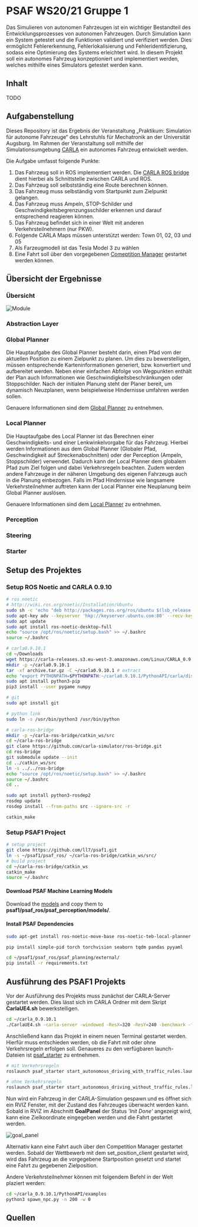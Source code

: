 # PSAF WS20/21 Gruppe 1
Das Simulieren von autonomen Fahrzeugen ist ein wichtiger Bestandteil des Entwicklungsprozesses von autonomen Fahrzeugen. 
Durch Simulation kann ein System getestet und die Funktionen validiert und verifiziert werden. 
Dies ermöglicht Fehlererkennung, Fehlerlokalisierung und Fehleridentifizierung, sodass eine Optimierung des Systems erleichtert wird. 
In diesem Projekt soll ein autonomes Fahrzeug konzeptioniert und implementiert werden, welches mithilfe eines Simulators getestet werden kann.

## Inhalt
TODO

## Aufgabenstellung
Dieses Repository ist das Ergebnis der Veranstaltung „Praktikum: Simulation für autonome Fahrzeuge“ des Lehrstuhls für Mechatronik an der Universität Augsburg. 
Im Rahmen der Veranstaltung soll mithilfe der Simulationsumgebung [CARLA](http://carla.org/) ein autonomes Fahrzeug entwickelt werden. 

Die Aufgabe umfasst folgende Punkte:
1. Das Fahrzeug soll in ROS implementiert werden. Die [CARLA ROS bridge](https://github.com/carla-simulator/ros-bridge) dient hierbei als Schnittstelle zwischen CARLA und ROS.
2. Das Fahrzeug soll selbstständig eine Route berechnen können.
3. Das Fahrzeug muss selbständig vom Startpunkt zum Zielpunkt gelangen.
4. Das Fahrzeug muss Ampeln, STOP-Schilder und Geschwindigkeitsbegrenzungsschilder erkennen und darauf entsprechend reagieren können.
5. Das Fahrzeug befindet sich in einer Welt mit anderen Verkehrsteilnehmern (nur PKW).
6. Folgende CARLA Maps müssen unterstützt werden: Town 01, 02, 03 und 05
7. Als Farzeugmodell ist das Tesla Model 3 zu wählen
8. Eine Fahrt soll über den vorgegebenen [Comeptition Manager](https://github.com/ll7/psaf20/tree/main/psaf20_competition_manager) gestartet werden können.

## Übersicht der Ergebnisse

### Übersicht
![Module](docs/main.png)

### Abstraction Layer
### Global Planner
Die Hauptaufgabe des Global Planner besteht darin, einen Pfad vom der aktuellen Position zu einem Zielpunkt zu planen. Um dies zu bewerstelligen, müssen entsprechende Karteninformationen generiert, bzw. konvertiert und aufbereitet werden. Neben einer einfachen Abfolge von Wegpunkten enthält der Plan auch Informationen wie Geschwindigkeitsbeschränkungen oder Stoppschilder.
Nach der initialen Planung steht der Planer bereit, um dynamisch Neuzplanen, wenn beispielweise Hindernisse umfahren werden sollen.
 
Genauere Informationen sind dem [Global Planner](psaf_ros/psaf_global_planner) zu entnehmen.

### Local Planner
Die Hauptaufgabe des Local Planner ist das Berechnen einer Geschwindigkeits- und einer Lenkwinkelvorgabe für das Fahrzeug. Hierbei werden Informationen aus dem 
Global Planner (Globaler Pfad, Geschwindigkeit auf Streckenabschnitten) oder der Perception (Ampeln, Stoppschilder) verwendet. Dadurch kann der Local Planner dem
globalem Pfad zum Ziel folgen und dabei Verkehrsregeln beachten. Zudem werden andere Fahrzeuge in der näheren Umgebung des eigenen Fahrzeugs auch in die Planung einbezogen.
Falls im Pfad Hindernisse wie langsamere Verkehrsteilnehmer auftreten kann der Local Planner eine Neuplanung beim Global Planner auslösen.
 
Genauere Informationen sind dem [Local Planner](psaf_ros/psaf_local_planner) zu entnehmen. 
### Perception
### Steering
### Starter

## Setup des Projektes

### Setup ROS Noetic and CARLA 0.9.10
``` bash
# ros noetic
# http://wiki.ros.org/noetic/Installation/Ubuntu
sudo sh -c 'echo "deb http://packages.ros.org/ros/ubuntu $(lsb_release -sc) main" > /etc/apt/sources.list.d/ros-latest.list'
sudo apt-key adv --keyserver 'hkp://keyserver.ubuntu.com:80' --recv-key C1CF6E31E6BADE8868B172B4F42ED6FBAB17C654
sudo apt update
sudo apt install ros-noetic-desktop-full
echo "source /opt/ros/noetic/setup.bash" >> ~/.bashrc
source ~/.bashrc

# carla0.9.10.1
cd ~/Downloads
wget https://carla-releases.s3.eu-west-3.amazonaws.com/Linux/CARLA_0.9.10.1.tar.gz
mkdir -p ~/carla0.9.10.1
tar -xf archive.tar.gz -C ~/carla0.9.10.1 # extract
echo "export PYTHONPATH=$PYTHONPATH:~/carla0.9.10.1/PythonAPI/carla/dist/carla-0.9.10-py3.7-linux-x86_64.egg" >> ~/.bashrc
sudo apt install python3-pip
pip3 install --user pygame numpy

# git
sudo apt install git

# python link
sudo ln -s /usr/bin/python3 /usr/bin/python

# carla-ros-bridge
mkdir -p ~/carla-ros-bridge/catkin_ws/src
cd ~/carla-ros-bridge
git clone https://github.com/carla-simulator/ros-bridge.git
cd ros-bridge
git submodule update --init
cd ../catkin_ws/src
ln -s ../../ros-bridge
echo "source /opt/ros/noetic/setup.bash" >> ~/.bashrc
source ~/.bashrc
cd ..

sudo apt install python3-rosdep2
rosdep update
rosdep install --from-paths src --ignore-src -r

catkin_make
```

### Setup PSAF1 Project


``` bash
# setup project
git clone https://github.com/ll7/psaf1.git
ln -s ~/psaf1/psaf_ros/ ~/carla-ros-bridge/catkin_ws/src/
# build project
cd ~/carla-ros-bridge/catkin_ws
catkin_make
source ~/.bashrc
```

#### Download PSAF Machine Learning Models
Download the [models](https://git.rz.uni-augsburg.de/luttkule/carla-praktikum-ws2019/-/blob/master/carla_object_recognition/yolo-obj_last.weights) and copy them to **psaf1/psaf_ros/psaf_perception/models/**.

#### Install PSAF Dependencies
``` bash
sudo apt-get install ros-noetic-move-base ros-noetic-teb-local-planner ros-noetic-costmap-converter ros-noetic-map-server ros-noetic-lanelet2 ros-noetic-cv-bridge ros-noetic-mrt-cmake-modules ros-noetic-navigation ros-noetic-derived-object-msgs
```

``` bash
pip install simple-pid torch torchvision seaborn tqdm pandas pyyaml

cd ~/psaf1/psaf_ros/psaf_planning/external/
pip install -r requirements.txt
```


## Ausführung des PSAF1 Projekts
Vor der Ausführung des Projekts muss zunächst der CARLA-Server gestartet werden. Dies lässt sich im CARLA Ordner mit dem Skript **CarlaUE4.sh** bewerkstelligen.
``` bash
cd ~/carla_0.9.10.1
./CarlaUE4.sh -carla-server -windowed -ResX=320 -ResY=240 -benchmark -fps 10
```

Anschließend kann das Projekt in einem neuen Terminal gestartet werden. Hierfür muss entschieden werden, ob die Fahrt mit oder ohne Verkehrsregeln 
erfolgen soll. Genaueres zu den verfügbaren launch-Dateien ist [psaf_starter](psaf_ros/psaf_starter/) zu entnehmen.

``` bash
# mit Verkehrsregeln
roslaunch psaf_starter start_autonomous_driving_with_traffic_rules.launch

# ohne Verkehrsregeln
roslaunch psaf_starter start_autonomous_driving_without_traffic_rules.launch
```

Nun wird ein Fahrzeug in der CARLA-Simulation gespawn und es öffnet sich ein RVIZ Fenster, mit der Zustand des Fahrzeuges überwacht werden kann.
Sobald in RVIZ im Abschnitt **GoalPanel** der Status *'Init Done'* angezeigt wird, kann eine Zielkoordinate eingegeben werden und die Fahrt gestartet werden. 

![goal_panel](doc/goal_panel.png)

Alternativ kann eine Fahrt auch über den Competition Manager gestartet werden. Sobald der Wettbewerb mit dem set_position_client gestartet wird, 
wird das Fahrzeug an die vorgegebene Startposition gesetzt und startet eine Fahrt zu gegebenen Zielposition.
 
Andere Verkehrsteilnehmer können mit folgendem Befehl in der Welt plaziert werden:
``` bash
cd ~/carla_0.9.10.1/PythonAPI/examples
python3 spawn_npc.py -n 200 -w 0
```


## Quellen



